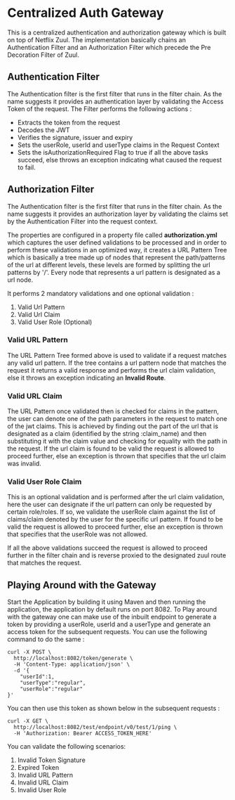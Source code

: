 # Centralized Auth Gateway

This is a centralized authentication and authorization gateway which is built on top of Netflix Zuul.
The implementation basically chains an Authentication Filter and an Authorization Filter which precede the Pre Decoration Filter of Zuul. 

## Authentication Filter

The Authentication filter is the first filter that runs in the filter chain. As the name suggests it provides an authentication layer by validating the Access Token of the request. 
The Filter performs the following actions : 
- Extracts the token from the request
- Decodes the JWT
- Verifies the signature, issuer and expiry
- Sets the userRole, userId and userType claims in the Request Context
- Sets the isAuthorizationRequired Flag to true if all the above tasks succeed, else throws an exception indicating what caused the request to fail.


## Authorization Filter

The Authentication filter is the first filter that runs in the filter chain. As the name suggests it provides an authorization layer by validating the claims set by the Authentication Filter into the request context. 

The properties are configured in a property file called <strong>authorization.yml</strong> which captures the user defined validations to be processed and in order to perform these validations in an optimized way, it creates a URL Pattern Tree which is basically a tree made up of nodes that represent the path/patterns of the url at different levels, these levels are formed by splitting the url patterns by '/'. Every node that represents a url pattern is designated as a url node.

It performs 2 mandatory validations and one optional validation :

1. Valid Url Pattern
2. Valid Url Claim
3. Valid User Role (Optional)


  ### Valid URL Pattern
  The URL Pattern Tree formed above is used to validate if a request matches any valid url pattern. If the tree contains a url pattern node that matches the request it returns a valid response and performs the url claim validation, else it throws an exception indicating an <strong>Invalid Route</strong>.

  ### Valid URL Claim
  The URL Pattern once validated then is checked for claims in the pattern, the user can denote one of the path parameters in the request to match one of the jwt claims. This is achieved by finding out the part of the url that is designated as a claim (identified by the string :claim_name) and then substituting it with the claim value and checking for equality with the path in the request. If the url claim is found to be valid the request is allowed to proceed further, else an exception is thrown that specifies that the url claim was invalid.

  ### Valid User Role Claim
  This is an optional validation and is performed after the url claim validation, here the user can designate if the url pattern can only be requested by certain role/roles. If so, we validate the userRole claim against the list of claims/claim denoted by the user for the specific url pattern. If found to be valid the request is allowed to proceed further, else an exception is thrown that specifies that the userRole was not allowed.


If all the above validations succeed the request is allowed to proceed further in the filter chain and is reverse proxied to the designated zuul route that matches the request.



## Playing Around with the Gateway

Start the Application by building it using Maven and then running the application, the application by default runs on port 8082.
To Play around with the gateway one can make use of the inbuilt endpoint to generate a token by providing a userRole, userId and a userType and generate an access token for the subsequent requests. You can use the following command to do the same : 

```
curl -X POST \
  http://localhost:8082/token/generate \
  -H 'Content-Type: application/json' \
  -d '{
	"userId":1,
	"userType":"regular",
	"userRole":"regular"
}'
```
You can then use this token as shown below in the subsequent requests :

```
curl -X GET \
  http://localhost:8082/test/endpoint/v0/test/1/ping \
  -H 'Authorization: Bearer ACCESS_TOKEN_HERE'
```

You can validate the following scenarios: 
1. Invalid Token Signature
2. Expired Token
3. Invalid URL Pattern
4. Invalid URL Claim
5. Invalid User Role

